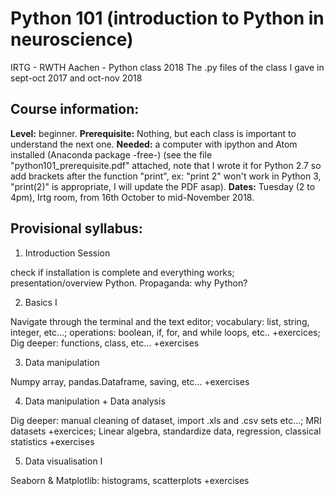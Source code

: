 # Python 101 (introduction to Python in neuroscience)

IRTG - RWTH Aachen - Python class 2018
The .py files of the class I gave in sept-oct 2017 and oct-nov 2018


## Course information:
**Level:** beginner. **Prerequisite:** Nothing, but each class is important to understand the next one. **Needed:** a computer with ipython and Atom installed (Anaconda package -free-) (see the file "python101_prerequisite.pdf" attached, note that I wrote it for Python 2.7 so add brackets after the function "print", ex: "print 2" won't work in Python 3, "print(2)" is appropriate, I will update the PDF asap). **Dates:** Tuesday (2 to 4pm), Irtg room, from 16th October to mid-November 2018.


## Provisional syllabus:

1. Introduction Session 

check if installation is complete and everything works;
presentation/overview Python. Propaganda: why Python?

2. Basics I

Navigate through the terminal and the text editor;
vocabulary: list, string, integer, etc...;
operations: boolean, if, for, and while loops, etc..
+exercices;
Dig deeper: functions, class, etc...
+exercises

3. Data manipulation

Numpy array, pandas.Dataframe, saving, etc...
+exercises

4. Data manipulation + Data analysis

Dig deeper: manual cleaning of dataset, import .xls and .csv sets etc...;
MRI datasets
+exercices;
Linear algebra, standardize data, regression, classical statistics
+exercises

5. Data visualisation I

Seaborn & Matplotlib: histograms, scatterplots
+exercises

